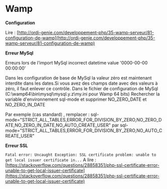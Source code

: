# Wamp

**Configuration**

Lire : [http://ordi-genie.com/developpement-php/35-wamp-serveur/81-configuration-de-wamp](http://ordi-genie.com/developpement-php/35-wamp-serveur/81-configuration-de-wamp)

**Erreur MySql**

Erreurs lors de l'import MySql incorrect datetime value '0000-00-00 00:00:00'

Dans les configuration de base de MySql la valeur zéro est maintenant interdite dans les dates.Si vous avez des champs date avec des valeurs à zéro, il faut enlever ce contrôle. Dans le fichier de configuration de MySql (C:\wamp64\bin\mysql\mysql.y.z\my.ini pour Wamp 64 bits) Rechercher la variable d'environnement sql-mode et supprimer NO\_ZERO\_DATE et NO\_ZERO\_IN\_DATE

Par exemple (cas standard) , remplacer : sql-mode="STRICT\_ALL\_TABLES,ERROR\_FOR\_DIVISION\_BY\_ZERO,NO\_ZERO\_DATE,NO\_ZERO\_IN\_DATE,NO\_AUTO\_CREATE\_USER" par sql-mode="STRICT\_ALL\_TABLES,ERROR\_FOR\_DIVISION\_BY\_ZERO,NO\_AUTO\_CREATE\_USER"

**Erreur SSL**

`Fatal error: Uncaught Exception: SSL certificate problem: unable to get local issuer certificate in...` A lire : [https://stackoverflow.com/questions/28858351/php-ssl-certificate-error-unable-to-get-local-issuer-certificate](https://stackoverflow.com/questions/28858351/php-ssl-certificate-error-unable-to-get-local-issuer-certificate)
